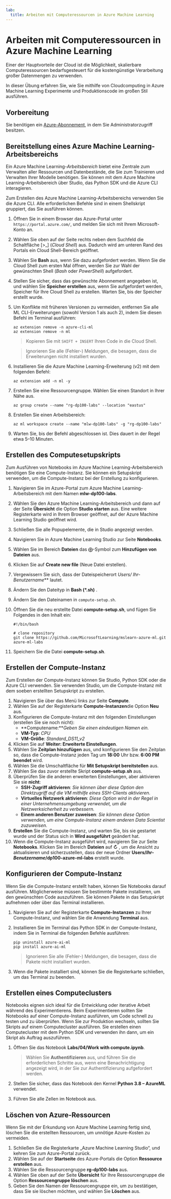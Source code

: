 ```yaml
---
lab:
  title: Arbeiten mit Computeressourcen in Azure Machine Learning
---
```


# Arbeiten mit Computeressourcen in Azure Machine Learning

Einer der Hauptvorteile der Cloud ist die Möglichkeit, skalierbare Computeressourcen bedarfsgesteuert für die kostengünstige Verarbeitung großer Datenmengen zu verwenden.

In dieser Übung erfahren Sie, wie Sie mithilfe von Cloudcomputing in Azure Machine Learning Experimente und Produktionscode im großen Stil ausführen.

## Vorbereitung

Sie benötigen ein [Azure-Abonnement](https://azure.microsoft.com/free?azure-portal=true), in dem Sie Administratorzugriff besitzen.

## Bereitstellung eines Azure Machine Learning-Arbeitsbereichs

Ein Azure Machine Learning-*Arbeitsbereich* bietet eine Zentrale zum Verwalten aller Ressourcen und Datenbestände, die Sie zum Trainieren und Verwalten Ihrer Modelle benötigen. Sie können mit dem Azure Machine Learning-Arbeitsbereich über Studio, das Python SDK und die Azure CLI interagieren.

Zum Erstellen des Azure Machine Learning-Arbeitsbereichs verwenden Sie die Azure CLI. Alle erforderlichen Befehle sind in einem Shellskript gruppiert, das Sie ausführen können.

1. Öffnen Sie in einem Browser das Azure-Portal unter `https://portal.azure.com/`, und melden Sie sich mit Ihrem Microsoft-Konto an.
1. Wählen Sie oben auf der Seite rechts neben dem Suchfeld die Schaltfläche \[>_] (*Cloud Shell*) aus. Dadurch wird am unteren Rand des Portals ein Cloud Shell-Bereich geöffnet.
1. Wählen Sie **Bash** aus, wenn Sie dazu aufgefordert werden. Wenn Sie die Cloud Shell zum ersten Mal öffnen, werden Sie zur Wahl der gewünschten Shell (*Bash* oder *PowerShell*) aufgefordert. 
1. Stellen Sie sicher, dass das gewünschte Abonnement angegeben ist, und wählen Sie **Speicher erstellen** aus, wenn Sie aufgefordert werden, Speicher für Ihre Cloud Shell zu erstellen. Warten Sie, bis der Speicher erstellt wurde.
1. Um Konflikte mit früheren Versionen zu vermeiden, entfernen Sie alle ML CLI-Erweiterungen (sowohl Version 1 als auch 2), indem Sie diesen Befehl im Terminal ausführen:

    ```azurecli
    az extension remove -n azure-cli-ml
    az extension remove -n ml
    ```

    > Kopieren Sie mit `SHIFT + INSERT` Ihren Code in die Cloud Shell. 

    > Ignorieren Sie alle (Fehler-) Meldungen, die besagen, dass die Erweiterungen nicht installiert wurden. 

1. Installieren Sie die Azure Machine Learning-Erweiterung (v2) mit dem folgenden Befehl:
    
    ```azurecli
    az extension add -n ml -y
    ```

1. Erstellen Sie eine Ressourcengruppe. Wählen Sie einen Standort in Ihrer Nähe aus.

    ```azurecli
    az group create --name "rg-dp100-labs" --location "eastus"
    ```

1. Erstellen Sie einen Arbeitsbereich:

    ```azurecli
    az ml workspace create --name "mlw-dp100-labs" -g "rg-dp100-labs"
    ```

1. Warten Sie, bis der Befehl abgeschlossen ist. Dies dauert in der Regel etwa 5–10 Minuten. 

## Erstellen des Computesetupskripts

Zum Ausführen von Notebooks im Azure Machine Learning-Arbeitsbereich benötigen Sie eine Compute-Instanz. Sie können ein Setupskript verwenden, um die Compute-Instanz bei der Erstellung zu konfigurieren.

1. Navigieren Sie im Azure-Portal zum Azure Machine Learning-Arbeitsbereich mit dem Namen **mlw-dp100-labs**.
1. Wählen Sie den Azure Machine Learning-Arbeitsbereich und dann auf der Seite **Übersicht** die Option **Studio starten** aus. Eine weitere Registerkarte wird in Ihrem Browser geöffnet, auf der Azure Machine Learning Studio geöffnet wird.
1. Schließen Sie alle Popupelemente, die in Studio angezeigt werden.
1. Navigieren Sie in Azure Machine Learning Studio zur Seite **Notebooks**.
1. Wählen Sie im Bereich **Dateien** das &#10753;-Symbol zum **Hinzufügen von Dateien** aus. 
1. Klicken Sie auf **Create new file** (Neue Datei erstellen).
1. Vergewissern Sie sich, dass der Dateispeicherort **Users/* Ihr-Benutzername*** lautet.
1. Ändern Sie den Dateityp in **Bash (*.sh)** .
1. Ändern Sie den Dateinamen in `compute-setup.sh`.
1. Öffnen Sie die neu erstellte Datei **compute-setup.sh**, und fügen Sie Folgendes in den Inhalt ein:

    ```azurecli
    #!/bin/bash

    # clone repository
    git clone https://github.com/MicrosoftLearning/mslearn-azure-ml.git azure-ml-labs
    ```

1. Speichern Sie die Datei **compute-setup.sh**.

## Erstellen der Compute-Instanz

Zum Erstellen der Compute-Instanz können Sie Studio, Python SDK oder die Azure CLI verwenden. Sie verwenden Studio, um die Compute-Instanz mit dem soeben erstellten Setupskript zu erstellen.

1. Navigieren Sie über das Menü links zur Seite **Compute**.
1. Wählen Sie auf der Registerkarte **Compute-Instanzen**die Option **Neu** aus.
1. Konfigurieren die Compute-Instanz mit den folgenden Einstellungen (erstellen Sie sie noch nicht): 
    - **Computename:***Geben Sie einen eindeutigen Namen ein.*
    - **VM-Typ**: *CPU*
    - **VM-Größe**: *Standard_DS11_v2*
1. Klicken Sie auf **Weiter: Erweiterte Einstellungen**.
1. Wählen Sie **Zeitplan hinzufügen** aus, und konfigurieren Sie den Zeitplan so, dass die Compute-Instanz jeden Tag um **18:00** Uhr bzw. **6:00 PM** **beendet** wird. 
1. Wählen Sie die Umschaltfläche für **Mit Setupskript bereitstellen** aus. 
1. Wählen Sie das zuvor erstellte Skript **compute-setup.sh** aus.
1. Überprüfen Sie die anderen erweiterten Einstellungen, aber aktivieren Sie sie **nicht**:
    - **SSH-Zugriff aktivieren**: *Sie können über diese Option den Direktzugriff auf die VM mithilfe eines SSH-Clients aktivieren.*
    - **Virtuelles Netzwerk aktivieren**: *Diese Option wird in der Regel in einer Unternehmensumgebung verwendet, um die Netzwerksicherheit zu verbessern.*
    - **Einem anderen Benutzer zuweisen**: *Sie können diese Option verwenden, um eine Compute-Instanz einem anderen Data Scientist zuzuweisen.*
1. **Erstellen** Sie die Compute-Instanz, und warten Sie, bis sie gestartet wurde und der Status sich in **Wird ausgeführt** geändert hat.
1. Wenn die Compute-Instanz ausgeführt wird, navigieren Sie zur Seite **Notebooks**. Klicken Sie im Bereich **Dateien** auf **&#8635;** , um die Ansicht zu aktualisieren und sicherzustellen, dass der neue Ordner **Users/*Ihr-Benutzername*/dp100-azure-ml-labs** erstellt wurde. 

## Konfigurieren der Compute-Instanz

Wenn Sie die Compute-Instanz erstellt haben, können Sie Notebooks darauf ausführen. Möglicherweise müssen Sie bestimmte Pakete installieren, um den gewünschten Code auszuführen. Sie können Pakete in das Setupskript aufnehmen oder über das Terminal installieren.

1. Navigieren Sie auf der Registerkarte **Compute-Instanzen** zu Ihrer Compute-Instanz, und wählen Sie die Anwendung **Terminal** aus.
1. Installieren Sie im Terminal das Python SDK in der Compute-Instanz, indem Sie in Terminal die folgenden Befehle ausführen:

    ```
    pip uninstall azure-ai-ml
    pip install azure-ai-ml
    ```

    > Ignorieren Sie alle (Fehler-) Meldungen, die besagen, dass die Pakete nicht installiert wurden.

1. Wenn die Pakete installiert sind, können Sie die Registerkarte schließen, um das Terminal zu beenden. 

## Erstellen eines Computeclusters

Notebooks eignen sich ideal für die Entwicklung oder iterative Arbeit während des Experimentierens. Beim Experimentieren sollten Sie Notebooks auf einer Compute-Instanz ausführen, um Code schnell zu testen und zu überprüfen. Wenn Sie zur Produktion wechseln, sollten Sie Skripts auf einem Computecluster ausführen. Sie erstellen einen Computecluster mit dem Python SDK und verwenden ihn dann, um ein Skript als Auftrag auszuführen.

1. Öffnen Sie das Notebook **Labs/04/Work with compute.ipynb**.

    > Wählen Sie **Authentifizieren** aus, und führen Sie die erforderlichen Schritte aus, wenn eine Benachrichtigung angezeigt wird, in der Sie zur Authentifizierung aufgefordert werden. 

1. Stellen Sie sicher, dass das Notebook den Kernel **Python 3.8 – AzureML** verwendet. 
1. Führen Sie alle Zellen im Notebook aus.

## Löschen von Azure-Ressourcen

Wenn Sie mit der Erkundung von Azure Machine Learning fertig sind, löschen Sie die erstellten Ressourcen, um unnötige Azure-Kosten zu vermeiden.

1. Schließen Sie die Registerkarte „Azure Machine Learning Studio“, und kehren Sie zum Azure-Portal zurück.
1. Wählen Sie auf der **Startseite** des Azure-Portals die Option **Ressource erstellen** aus.
1. Wählen Sie die Ressourcengruppe **rg-dp100-labs** aus.
1. Wählen Sie oben auf der Seite **Übersicht** für Ihre Ressourcengruppe die Option **Ressourcengruppe löschen** aus. 
1. Geben Sie den Namen der Ressourcengruppe ein, um zu bestätigen, dass Sie sie löschen möchten, und wählen Sie **Löschen** aus.
